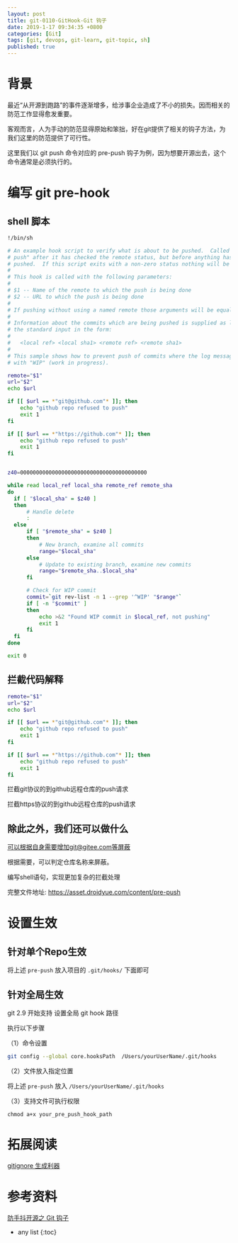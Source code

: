 ```yaml
---
layout: post
title: git-0110-GitHook-Git 钩子 
date: 2019-1-17 09:34:35 +0800
categories: [Git]
tags: [git, devops, git-learn, git-topic, sh]
published: true
---
```


# 背景

最近“从开源到跑路”的事件逐渐增多，给涉事企业造成了不小的损失。因而相关的防范工作显得愈发重要。

客观而言，人为手动的防范显得原始和笨拙，好在git提供了相关的钩子方法，为我们这里的防范提供了可行性。

这里我们以 git push 命令对应的 pre-push 钩子为例，因为想要开源出去，这个命令通常是必须执行的。


# 编写 git pre-hook


## shell 脚本

```sh
!/bin/sh

# An example hook script to verify what is about to be pushed.  Called by "git
# push" after it has checked the remote status, but before anything has been
# pushed.  If this script exits with a non-zero status nothing will be pushed.
#
# This hook is called with the following parameters:
#
# $1 -- Name of the remote to which the push is being done
# $2 -- URL to which the push is being done
#
# If pushing without using a named remote those arguments will be equal.
#
# Information about the commits which are being pushed is supplied as lines to
# the standard input in the form:
#
#   <local ref> <local sha1> <remote ref> <remote sha1>
#
# This sample shows how to prevent push of commits where the log message starts
# with "WIP" (work in progress).

remote="$1"
url="$2"
echo $url

if [[ $url == *"git@github.com"* ]]; then
    echo "github repo refused to push"
    exit 1
fi

if [[ $url == *"https://github.com"* ]]; then
    echo "github repo refused to push"
    exit 1
fi


z40=0000000000000000000000000000000000000000

while read local_ref local_sha remote_ref remote_sha
do
  if [ "$local_sha" = $z40 ]
  then
      # Handle delete
      :
  else
      if [ "$remote_sha" = $z40 ]
      then
          # New branch, examine all commits
          range="$local_sha"
      else
          # Update to existing branch, examine new commits
          range="$remote_sha..$local_sha"
      fi

      # Check for WIP commit
      commit=`git rev-list -n 1 --grep '^WIP' "$range"`
      if [ -n "$commit" ]
      then
          echo >&2 "Found WIP commit in $local_ref, not pushing"
          exit 1
      fi
  fi
done

exit 0
```

## 拦截代码解释

```sh
remote="$1"
url="$2"
echo $url

if [[ $url == *"git@github.com"* ]]; then
    echo "github repo refused to push"
    exit 1
fi

if [[ $url == *"https://github.com"* ]]; then
    echo "github repo refused to push"
    exit 1
fi
```


拦截git协议的到github远程仓库的push请求

拦截https协议的到github远程仓库的push请求

## 除此之外，我们还可以做什么

可以根据自身需要增加git@gitee.com等屏蔽

根据需要，可以判定仓库名称来屏蔽。

编写shell语句，实现更加复杂的拦截处理

完整文件地址: https://asset.droidyue.com/content/pre-push


# 设置生效

## 针对单个Repo生效

将上述 `pre-push` 放入项目的 `.git/hooks/` 下面即可

## 针对全局生效

git 2.9 开始支持 设置全局 git hook 路径

执行以下步骤

（1）命令设置

```sh
git config --global core.hooksPath  /Users/yourUserName/.git/hooks
```

（2）文件放入指定位置

将上述 `pre-push` 放入 `/Users/yourUserName/.git/hooks`

（3）支持文件可执行权限

```
chmod a+x your_pre_push_hook_path
```

# 拓展阅读

[gitignore 生成利器](http://gitignore.io/)

# 参考资料

[防手抖开源之 Git 钩子](https://droidyue.com/blog/2019/05/04/git-pre-push-hook/)

* any list
{:toc}

